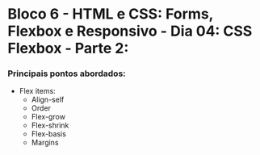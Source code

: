 # Bloco 6 - HTML e CSS: Forms, Flexbox e Responsivo - Dia 04: CSS Flexbox - Parte 2:
### Principais pontos abordados:
* Flex items:
  * Align-self
  * Order
  * Flex-grow
  * Flex-shrink
  * Flex-basis
  * Margins
